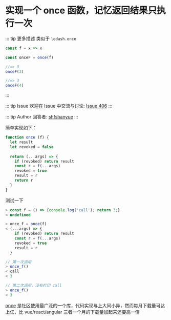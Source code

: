 # 实现一个 once 函数，记忆返回结果只执行一次

::: tip 更多描述 
 类似于 `lodash.once`

``` js
const f = x => x

const onceF = once(f)

//=> 3
onceF(3)

//=> 3
onceF(4)
``` 
::: 

::: tip Issue 
 欢迎在 Issue 中交流与讨论: [Issue 406](https://github.com/shfshanyue/Daily-Question/issues/406) 
:::

::: tip Author 
回答者: [shfshanyue](https://github.com/shfshanyue) 
:::

简单实现如下：

``` js
function once (f) {
  let result
  let revoked = false
  
  return (...args) => {
    if (revoked) return result
    const r = f(...args)
    revoked = true
    result = r
    return r
  }
}
```

测试一下

``` js
> const f = () => {console.log('call'); return 3;}
< undefined

> once_f = once(f)
< (...args) => {
    if (revoked) return result
    const r = f(...args)
    revoked = true
    result = r
  }

// 第一次调用
> once_f()
< call
< 3

// 第二次调用，没有打印 call
> once_f()
< 3
```

[once](https://npm.devtool.tech/once) 是社区使用最广泛的一个库，代码实现与上大同小异，然而每月下载量可达上亿，比 vue/react/angular 三者一个月的下载量加起来还要高一倍